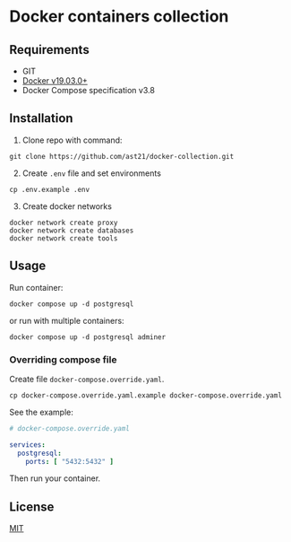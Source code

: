 # Docker containers collection

## Requirements

- GIT
- [Docker v19.03.0+](https://docs.docker.com/get-docker/)
- Docker Compose specification v3.8

## Installation

1. Clone repo with command:

```shell
git clone https://github.com/ast21/docker-collection.git
```

2. Create `.env` file and set environments
```shell
cp .env.example .env
```

3. Create docker networks
```shell
docker network create proxy
docker network create databases
docker network create tools
```

## Usage

Run container:
```shell
docker compose up -d postgresql
```

or run with multiple containers:
```shell
docker compose up -d postgresql adminer
```



### Overriding compose file

Create file `docker-compose.override.yaml`.
```shell
cp docker-compose.override.yaml.example docker-compose.override.yaml
```

See the example:
```yaml
# docker-compose.override.yaml

services:
  postgresql:
    ports: [ "5432:5432" ]
```

Then run your container.

## License
[MIT](https://choosealicense.com/licenses/mit/)